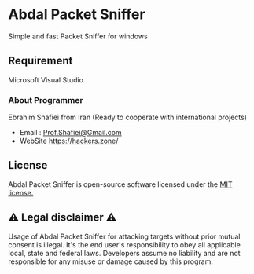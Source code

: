 # Abdal Packet Sniffer

Simple and fast Packet Sniffer for windows

 

## Requirement
Microsoft Visual Studio



### About Programmer
Ebrahim Shafiei from Iran (Ready to cooperate with international projects)
  - Email : Prof.Shafiei@Gmail.com
  - WebSite https://hackers.zone/


## License
Abdal Packet Sniffer is open-source software licensed under the [MIT license.](https://choosealicense.com/licenses/mit/)


## ⚠️ Legal disclaimer ⚠️

Usage of Abdal Packet Sniffer for attacking targets without prior mutual consent is illegal. It's the end user's responsibility to obey all applicable local, state and federal laws. Developers assume no liability and are not responsible for any misuse or damage caused by this program.

